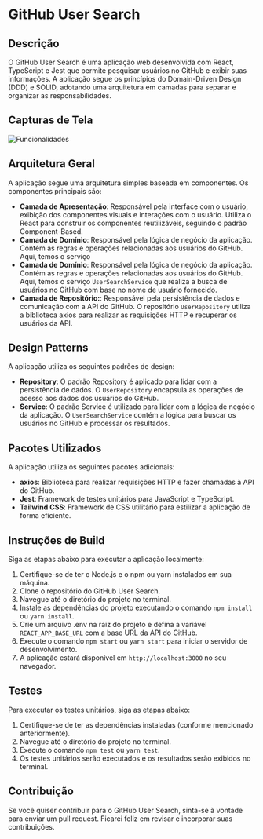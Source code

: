 # GitHub User Search

## Descrição

O GitHub User Search é uma aplicação web desenvolvida com React, TypeScript e Jest que permite pesquisar usuários no GitHub e exibir suas informações. A aplicação segue os princípios do Domain-Driven Design (DDD) e SOLID, adotando uma arquitetura em camadas para separar e organizar as responsabilidades.

## Capturas de Tela

![Funcionalidades](https://github.com/luizcdribeiro/github-search/assets/44420390/20b780ad-0352-4029-81cf-8c0618488ee7)



## Arquitetura Geral

A aplicação segue uma arquitetura simples baseada em componentes. Os componentes principais são:

- **Camada de Apresentação**: Responsável pela interface com o usuário, exibição dos componentes visuais e interações com o usuário. Utiliza o React para construir os componentes reutilizáveis, seguindo o padrão Component-Based.
- **Camada de Domínio**: Responsável pela lógica de negócio da aplicação. Contém as regras e operações relacionadas aos usuários do GitHub. Aqui, temos o serviço 
- **Camada de Domínio**: Responsável pela lógica de negócio da aplicação. Contém as regras e operações relacionadas aos usuários do GitHub. Aqui, temos o serviço `UserSearchService` que realiza a busca de usuários no GitHub com base no nome de usuário fornecido.
- **Camada de Repositório:**: Responsável pela persistência de dados e comunicação com a API do GitHub. O repositório `UserRepository` utiliza a biblioteca axios para realizar as requisições HTTP e recuperar os usuários da API.

## Design Patterns

A aplicação utiliza os seguintes padrões de design:

- **Repository**: O padrão Repository é aplicado para lidar com a persistência de dados. O `UserRepository` encapsula as operações de acesso aos dados dos usuários do GitHub.
- **Service**: O padrão Service é utilizado para lidar com a lógica de negócio da aplicação. O `UserSearchService` contém a lógica para buscar os usuários no GitHub e processar os resultados.

## Pacotes Utilizados

A aplicação utiliza os seguintes pacotes adicionais:

- **axios**: Biblioteca para realizar requisições HTTP e fazer chamadas à API do GitHub.
- **Jest**: Framework de testes unitários para JavaScript e TypeScript.
- **Tailwind CSS**: Framework de CSS utilitário para estilizar a aplicação de forma eficiente.

## Instruções de Build

Siga as etapas abaixo para executar a aplicação localmente:

1. Certifique-se de ter o Node.js e o npm ou yarn instalados em sua máquina.
2. Clone o repositório do GitHub User Search.
3. Navegue até o diretório do projeto no terminal.
4. Instale as dependências do projeto executando o comando `npm install` ou `yarn install`.
5. Crie um arquivo .env na raiz do projeto e defina a variável `REACT_APP_BASE_URL` com a base URL da API do GitHub.
6. Execute o comando `npm start` ou `yarn start` para iniciar o servidor de desenvolvimento.
7. A aplicação estará disponível em `http://localhost:3000` no seu navegador.

## Testes

Para executar os testes unitários, siga as etapas abaixo:

1. Certifique-se de ter as dependências instaladas (conforme mencionado anteriormente).
2. Navegue até o diretório do projeto no terminal.
3. Execute o comando `npm test` ou `yarn test`.
4. Os testes unitários serão executados e os resultados serão exibidos no terminal.

## Contribuição

Se você quiser contribuir para o GitHub User Search, sinta-se à vontade para enviar um pull request. Ficarei feliz em revisar e incorporar suas contribuições.

